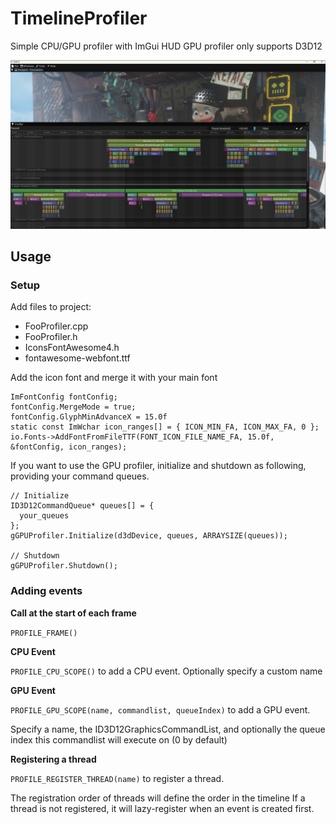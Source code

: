 # TimelineProfiler
Simple CPU/GPU profiler with ImGui HUD
GPU profiler only supports D3D12

![](Image.jpg)

## Usage

### Setup

Add files to project:
- FooProfiler.cpp
- FooProfiler.h
- IconsFontAwesome4.h
- fontawesome-webfont.ttf

Add the icon font and merge it with your main font
```
ImFontConfig fontConfig;
fontConfig.MergeMode = true;
fontConfig.GlyphMinAdvanceX = 15.0f
static const ImWchar icon_ranges[] = { ICON_MIN_FA, ICON_MAX_FA, 0 };
io.Fonts->AddFontFromFileTTF(FONT_ICON_FILE_NAME_FA, 15.0f, &fontConfig, icon_ranges);
```

If you want to use the GPU profiler, initialize and shutdown as following, providing your command queues.
```
// Initialize
ID3D12CommandQueue* queues[] = {
  your_queues
};
gGPUProfiler.Initialize(d3dDevice, queues, ARRAYSIZE(queues));

// Shutdown
gGPUProfiler.Shutdown();
```

### Adding events

**Call at the start of each frame**

`PROFILE_FRAME()`

**CPU Event**

`PROFILE_CPU_SCOPE()` to add a CPU event. Optionally specify a custom name

**GPU Event**

`PROFILE_GPU_SCOPE(name, commandlist, queueIndex)` to add a GPU event.

Specify a name, the ID3D12GraphicsCommandList, and optionally the queue index this commandlist will execute on (0 by default)

**Registering a thread**

`PROFILE_REGISTER_THREAD(name)` to register a thread.

The registration order of threads will define the order in the timeline
If a thread is not registered, it will lazy-register when an event is created first.
